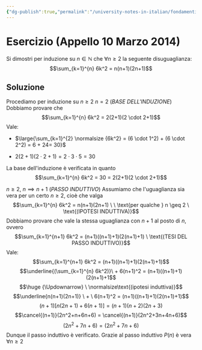 ```yaml
---
{"dg-publish":true,"permalink":"/university-notes-in-italian/fondamenti-matematici-per-l-informatica/esercizi-sul-principio-di-induzione/appello-10-marzo-2014/"}
---
```


# Esercizio (Appello 10 Marzo 2014)
Si dimostri per induzione su $n \in \mathbb N$ che $\forall n \geq 2$ la seguente disuguaglianza:
$$\sum_{k=1}^{n} 6k^2 = n(n+1)(2n+1)$$
## Soluzione
Procediamo per induzione su $n \geq 2$
$n = 2$ (*BASE DELL'INDUZIONE*) 
Dobbiamo provare che
$$\sum_{k=1}^{n} 6k^2 = 2(2+1)(2 \cdot 2+1)$$
Vale:
-  $\large{\sum_{k=1}^{2} \normalsize {6k^2} = (6 \cdot 1^2) + (6 \cdot 2^2) = 6 + 24= 30}$

- $2(2+1)(2 \cdot 2+1) = 2 \cdot 3 \cdot 5 = 30$

La base dell'induzione è verificata in quanto
$$\sum_{k=1}^{n} 6k^2 = 30 = 2(2+1)(2 \cdot 2+1)$$

$n \geq 2, \ n \implies n+1$ (*PASSO INDUTTIVO*)
Assumiamo che l'uguaglianza sia vera per un certo $n \geq 2$, cioè che valga 
$$\sum_{k=1}^{n} 6k^2 = n(n+1)(2n+1) \ \ \text{per qualche } n \geq 2 \ \text{(IPOTESI INDUTTIVA)}$$
Dobbiamo provare che vale la stessa uguaglianza con $n+1$ al posto di $n$, ovvero
$$\sum_{k=1}^{n+1} 6k^2 = (n+1)((n+1)+1)(2(n+1)+1) \ \text{(TESI DEL PASSO INDUTTIVO)}$$
Vale:
$$\sum_{k=1}^{n+1} 6k^2 = (n+1)((n+1)+1)(2(n+1)+1)$$
$$\underline{(\sum_{k=1}^{n} 6k^2)}\ + 6(n+1)^2 = (n+1)((n+1)+1)(2(n+1)+1$$
$$\huge {\Updownarrow} \ \normalsize\text{(ipotesi induttiva)}$$
$$\underline{n(n+1)(2n+1)} \ + \ 6(n+1)^2 = (n+1)((n+1)+1)(2(n+1)+1)$$$$(n+1)[n(2n+1)+6(n+1)] = (n+1)(n+2)(2n+3)$$$$\cancel{(n+1)}(2n^2+n+6n+6) = \cancel{(n+1)}(2n^2+3n+4n+6)$$$$(2n^2+7n+6) = (2n^2+7n+6)$$Dunque il passo induttivo è verificato.
Grazie al passo induttivo $P(n)$ è vera $\forall n \geq 2$